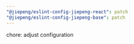 ```yaml
---
"@jiepeng/eslint-config-jiepeng-react": patch
"@jiepeng/eslint-config-jiepeng-base": patch
---
```


chore: adjust configuration
